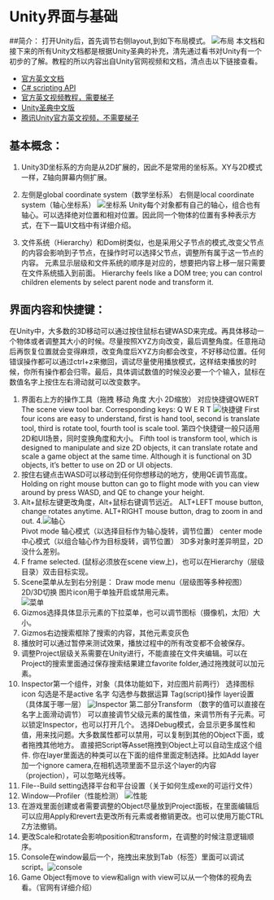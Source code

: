 # Unity界面与基础
##简介：
  打开Unity后，首先调节右侧layout,到如下布局模式。
![布局][1]
本文档和接下来的所有Unity文档都是根据Unity圣典的补充，清先通过看书对Unity有一个初步的了解。教程的所以内容出自Unity官网视频和文档，清点击以下链接查看。

- [官方英文文档](https://docs.unity3d.com/Manual/LearningtheInterface.html?_ga=2.234943811.393962825.1512458505-1303291460.1512458505)
- [C# scripting API](https://docs.unity3d.com/540/Documentation/ScriptReference/Networking.NetworkSystem.ErrorMessage.html)
- [官方英文视频教程，需要梯子](https://unity3d.com/cn/learn/tutorials)
- [Unity圣典中文版](http://www.ceeger.com/Manual/)
- [腾讯Unity官方英文视频，不需要梯子](http://v.qq.com/vplus/1e710e7fb0638396abe3c6c6aff3832c)

## 基本概念：
1.	Unity3D坐标系的方向是从2D扩展的，因此不是常用的坐标系。XY与2D模式一样，Z轴向屏幕内侧扩展。
2.	左侧是global coordinate system（数学坐标系）
 右侧是local coordinate system（轴心坐标系）
![坐标系][2]
Unity每个对象都有自己的轴心，组合也有轴心。可以选择绝对位置和相对位置。因此同一个物体的位置有多种表示方式，在下一篇UI文档中有详细介绍。
 
3.	文件系统（Hierarchy）和Dom树类似，也是采用父子节点的模式,改变父节点的内容会影响到子节点，在操作时可以选择父节点，调整所有属于这一节点的内容。
元素显示层级和文件系统的顺序是对应的，想要把内容上移一层只需要在文件系统插入到前面。
Hierarchy feels like a DOM tree; you can control children elements by select parent node and transform it.

## 界面内容和快捷键：
  在Unity中，大多数的3D移动可以通过按住鼠标右键WASD来完成。再具体移动一个物体或者调整其大小的时候。尽量按照XYZ方向改变，最后调整角度。任意拖动后再恢复位置就会变得麻烦，改变角度后XYZ方向都会改变，不好移动位置。任何错误操作都可以通过ctrl+z来撤回，调试尽量使用播放模式，这样结束播放的时候，你所有操作都会归零。最后，具体调试数值的时候没必要一个个输入，鼠标在数值名字上按住左右滑动就可以改变数字。
1.	界面右上方的操作工具（拖拽 移动 角度 大小 2D缩放）  对应快捷键QWERT
The scene view tool bar. Corresponding keys: Q W E R T
 ![快捷键][3]
First four icons are easy to understand, first is hand tool, second is translate tool, third is rotate tool, fourth tool is scale tool.
第四个快捷键一般只适用2D和UI场景，同时变换角度和大小。
Fifth tool is transform tool, which is designed to manipulate and size 2D objects, it can translate rotate and scale a game object at the same time. Although it is functional on 3D objects, it’s better to use on 2D or UI objects.
2.	按住右键点击WASD可以移动到任何你想移动的地方，使用QE调节高度。
Holding on right mouse button can go to flight mode with you can view around by press WASD, and QE to change your height.
3.	Alt+鼠标左键更改角度，Alt+鼠标右键调节远近。
ALT+LEFT mouse button, change rotates anytime. ALT+RIGHT mouse button, drag to zoom in and out.
4.![轴心][4]	   
Pivot mode 轴心模式（以选择目标作为轴心旋转，调节位置） center mode 中心模式（以组合轴心作为目标旋转，调节位置）  3D多对象时差异明显，2D没什么差别。
5.	F frame selected. (鼠标必须放在scene view上)，也可以在Hierarchy（层级目录）双击目标实现。
6.	Scene菜单从左到右分别是： Draw mode menu（层级图等多种视图） 2D/3D切换 图片icon用于单独开启或禁用元素。   
![菜单][5]
7.	 Gizmos选择具体显示元素的下拉菜单，也可以调节图标（摄像机，太阳）大小。
8.	 Gizmos右边搜索框除了搜索的内容，其他元素变灰色
9.	播放时可以通过暂停来测试效果，播放过程中的所有改变都不会被保存。
10.	调整Project层级关系需要在Unity进行，不能直接在文件夹编辑。可以在Project的搜索里面通过保存搜索结果建立favorite folder,通过拖拽就可以加元素。
11.	 Inspector第一个组件，对象（具体功能如下，对应图片前两行）
选择图标icon  勾选是不是active  名字  勾选参与数据运算  Tag(script)操作  layer设置（具体属于哪一层）
![Inspector][6]
第二部分Transform （数字的值可以直接在名字上面滑动调节）
可以直接调节父级元素的属性值，来调节所有子元素。可以锁定Inspector，也可以打开几个。
选择Debug模式，会显示更多属性和值，用来找问题。大多数属性都可以禁用，可以复制到其他的Object下面，或者拖拽其他地方。
直接把Script等Asset拖拽到Object上可以自动生成这个组件.
你在layer里面选的种类可以在下面的组件里面定制选择。比如Add layer加一个ignore camera,在相机选项里面不显示这个layer的内容（projection），可以忽略光线等。
12.	File--Build setting选择平台和平台设置（关于如何生成exe的可运行文件）
13.	Window—Profiler（性能检测） 
![性能][7]
14.	在游戏里面创建或者需要调整的Object尽量放到Project面板，在里面编辑后可以应用Apply和revert去更改所有元素或者撤销更改。也可以使用万能CTRL Z方法撤销。
15.	更改Scale和rotate会影响position和transform，在调整的时候注意逻辑顺序。
16.	Console在window最后一个，拖拽出来放到Tab（标签）里面可以调试script。![console][8] 
17.	Game Object有move to view和align with view可以从一个物体的视角去看。（官网有详细介绍）


  [1]: https://i.loli.net/2017/12/12/5a2f4af85ccf6.png
  [2]: https://i.loli.net/2017/12/12/5a2f5292a0c0c.png
  [3]: https://i.loli.net/2017/12/12/5a2f53366c64a.png
  [4]: https://i.loli.net/2017/12/12/5a2f549d54dc6.png
  [5]: https://i.loli.net/2017/12/12/5a2f54e922bb2.png
  [6]: https://i.loli.net/2017/12/12/5a2f675d0780b.png
  [7]: https://i.loli.net/2017/12/12/5a2f675f9148c.png
  [8]: https://i.loli.net/2017/12/12/5a2f675d61e0f.png
